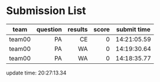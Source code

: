 # Submission List
team    | question  | results  | score | submit time
------|-----:|-----:| ----:|-----
team00 | PA | CE | 0 | 14:21:05.59
team00 | PA | WA | 0 | 14:19:30.64
team00 | PA | WA | 0 | 14:18:35.77


update time: 20:27:13.34 
